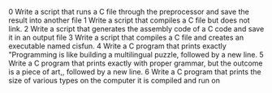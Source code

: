0 Write a script that runs a C file through the preprocessor and save the result into another file
1 Write a script that compiles a C file but does not link.
2 Write a script that generates the assembly code of a C code and save it in an output file
3 Write a script that compiles a C file and creates an executable named cisfun.
4 Write a C program that prints exactly "Programming is like building a multilingual puzzle, followed by a new line.
5 Write a C program that prints exactly with proper grammar, but the outcome is a piece of art,, followed by a new line.
6 Write a C program that prints the size of various types on the computer it is compiled and run on
 
